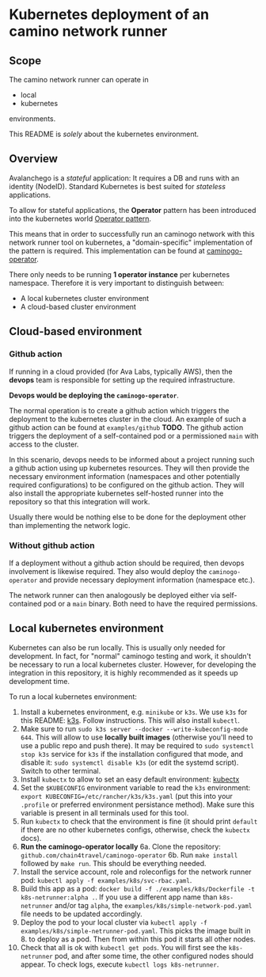 # Kubernetes deployment of an camino network runner 

## Scope 
The camino network runner can operate in 
* local
* kubernetes

environments.

This README is *solely* about the kubernetes environment.

## Overview
Avalanchego is a *stateful* application: It requires a DB and runs with an identity (NodeID).
Standard Kubernetes is best suited for *stateless* applications.

To allow for stateful applications, the **Operator** pattern has been introduced into the kubernetes world [Operator pattern](https://kubernetes.io/docs/concepts/extend-kubernetes/operator/).

This means that in order to successfully run an caminogo network with this network runner tool on kubernetes, a "domain-specific" implementation of the pattern is required.
This implementation can be found at [caminogo-operator](https://github.com/chain4travel/caminogo-operator).

There only needs to be running **1 operator instance** per kubernetes namespace.
Therefore it is very important to distinguish between:

* A local kubernetes cluster environment
* A cloud-based cluster environment


## Cloud-based environment

### Github action
If running in a cloud provided (for Ava Labs, typically AWS), then the **devops** team is responsible for setting up the required infrastructure.

**Devops would be deploying the `caminogo-operator`**.


The normal operation is to create a github action which triggers the deployment to the kubernetes cluster in the cloud. 
An example of such a github action can be found at `examples/github` **TODO**.
The github action triggers the deployment of a self-contained pod or a permissioned `main` with access to the cluster.

In this scenario, devops needs to be informed about a project running such a github action using up kubernetes resources.
They will then provide the necessary environment information (namespaces and other potentially required configurations) to be configured on the github action.
They will also install the appropriate kubernetes self-hosted runner into the repository so that this integration will work.

Usually there would be nothing else to be done for the deployment other than implementing the network logic.


### Without github action
If a deployment without a github action should be required, then devops involvement is likewise required.
They also would deploy the `caminogo-operator` and provide necessary deployment information (namespace etc.).

The network runner can then analogously be deployed either via self-contained pod or a `main` binary. Both need to have the required permissions.


## Local kubernetes environment
Kubernetes can also be run locally. This is usually only needed for development. In fact, for "normal" caminogo testing and work, it shouldn't be necessary to run a local kubernetes cluster. However, for developing the integration in this repository, it is highly recommended as it speeds up development time.

To run a local kubernetes environment:


1. Install a kubernetes environment, e.g. `minikube` or `k3s`. We use `k3s` for this README: [k3s](https://k3s.io/). Follow instructions. This will also install `kubectl`.
2. Make sure to run `sudo k3s server --docker --write-kubeconfig-mode 644`. This will allow to use **locally built images** (otherwise you'll need to use a public repo and push there). It may be required to `sudo systemctl stop k3s` service for `k3s` if the installation configured that mode, and disable it: `sudo systemctl disable k3s` (or edit the systemd script). Switch to other terminal.
3. Install `kubectx` to allow to set an easy default environment: [kubectx](https://github.com/ahmetb/kubectx)
4. Set the `$KUBECONFIG` environment variable to read the `k3s` environment: `export KUBECONFIG=/etc/rancher/k3s/k3s.yaml` (put this into your `.profile` or preferred environment persistance method). Make sure this variable is present in all terminals used for this tool.
5. Run `kubectx` to check that the environment is fine (it should print `default` if there are no other kubernetes configs, otherwise, check the `kubectx` docs).
6. **Run the caminogo-operator locally**
   6a. Clone the repository: `github.com/chain4travel/caminogo-operator`
   6b. Run `make install` followed by `make run`. This should be everything needed.
7. Install the service account, role and roleconfigs for the network runner pod: `kubectl apply -f examples/k8s/svc-rbac.yaml`.
8. Build this app as a pod: `docker build -f ./examples/k8s/Dockerfile -t k8s-netrunner:alpha .`. If you use a different app name than `k8s-netrunner` and/or tag `alpha`, the `examples/k8s/simple-network-pod.yaml` file needs to be updated accordingly.
9. Deploy the pod to your local cluster via `kubectl apply -f examples/k8s/simple-netrunner-pod.yaml`. This picks the image built in 8. to deploy as a pod. Then from within this pod it starts all other nodes.
10. Check that all is ok with `kubectl get pods`. You will first see the `k8s-netrunner` pod, and after some time, the other configured nodes should appear. To check logs, execute `kubectl logs k8s-netrunner`.
